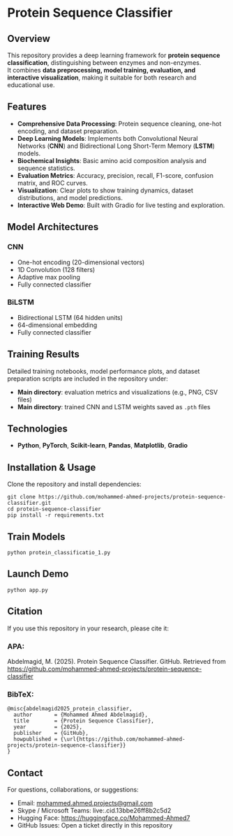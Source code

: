# Protein Sequence Classifier

## Overview
This repository provides a deep learning framework for **protein sequence classification**, distinguishing between enzymes and non-enzymes.  
It combines **data preprocessing, model training, evaluation, and interactive visualization**, making it suitable for both research and educational use.

## Features
- **Comprehensive Data Processing**: Protein sequence cleaning, one-hot encoding, and dataset preparation.  
- **Deep Learning Models**: Implements both Convolutional Neural Networks (**CNN**) and Bidirectional Long Short-Term Memory (**LSTM**) models.  
- **Biochemical Insights**: Basic amino acid composition analysis and sequence statistics.  
- **Evaluation Metrics**: Accuracy, precision, recall, F1-score, confusion matrix, and ROC curves.  
- **Visualization**: Clear plots to show training dynamics, dataset distributions, and model predictions.  
- **Interactive Web Demo**: Built with Gradio for live testing and exploration.  

## Model Architectures

### CNN
- One-hot encoding (20-dimensional vectors)  
- 1D Convolution (128 filters)  
- Adaptive max pooling  
- Fully connected classifier  

### BiLSTM
- Bidirectional LSTM (64 hidden units)  
- 64-dimensional embedding  
- Fully connected classifier  

## Training Results
Detailed training notebooks, model performance plots, and dataset preparation scripts are included in the repository under:  
- **Main directory**: evaluation metrics and visualizations (e.g., PNG, CSV files)  
- **Main directory**: trained CNN and LSTM weights saved as `.pth` files  

## Technologies
- **Python**, **PyTorch**, **Scikit-learn**, **Pandas**, **Matplotlib**, **Gradio**  

## Installation & Usage

Clone the repository and install dependencies:
```
git clone https://github.com/mohammed-ahmed-projects/protein-sequence-classifier.git
cd protein-sequence-classifier
pip install -r requirements.txt
```

## Train Models
```
python protein_classificatio_1.py
```

## Launch Demo
```
python app.py
```

## Citation

If you use this repository in your research, please cite it:

### APA:
Abdelmagid, M. (2025). Protein Sequence Classifier. GitHub. Retrieved from https://github.com/mohammed-ahmed-projects/protein-sequence-classifier

### BibTeX:
```
@misc{abdelmagid2025_protein_classifier,
  author       = {Mohammed Ahmed Abdelmagid},
  title        = {Protein Sequence Classifier},
  year         = {2025},
  publisher    = {GitHub},
  howpublished = {\url{https://github.com/mohammed-ahmed-projects/protein-sequence-classifier}}
}
```

## Contact

For questions, collaborations, or suggestions:

- Email: mohammed.ahmed.projects@gmail.com
- Skype / Microsoft Teams: live:.cid.13bbe26ff8b2c5d2
- Hugging Face: https://huggingface.co/Mohammed-Ahmed7
- GitHub Issues: Open a ticket directly in this repository
